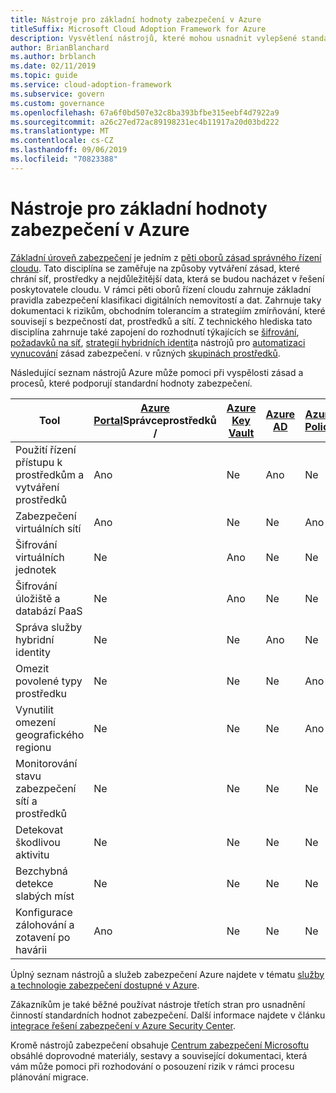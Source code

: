 ```yaml
---
title: Nástroje pro základní hodnoty zabezpečení v Azure
titleSuffix: Microsoft Cloud Adoption Framework for Azure
description: Vysvětlení nástrojů, které mohou usnadnit vylepšené standardní hodnoty zabezpečení v Azure.
author: BrianBlanchard
ms.author: brblanch
ms.date: 02/11/2019
ms.topic: guide
ms.service: cloud-adoption-framework
ms.subservice: govern
ms.custom: governance
ms.openlocfilehash: 67a6f0bd507e32c8ba393bfbe315eebf4d7922a9
ms.sourcegitcommit: a26c27ed72ac89198231ec4b11917a20d03bd222
ms.translationtype: MT
ms.contentlocale: cs-CZ
ms.lasthandoff: 09/06/2019
ms.locfileid: "70823388"
---
```

# <a name="security-baseline-tools-in-azure"></a>Nástroje pro základní hodnoty zabezpečení v Azure

[Základní úroveň zabezpečení](index.md) je jedním z [pěti oborů zásad správného řízení cloudu](../governance-disciplines.md). Tato disciplína se zaměřuje na způsoby vytváření zásad, které chrání síť, prostředky a nejdůležitější data, která se budou nacházet v řešení poskytovatele cloudu. V rámci pěti oborů řízení cloudu zahrnuje základní pravidla zabezpečení klasifikaci digitálních nemovitostí a dat. Zahrnuje taky dokumentaci k rizikům, obchodním tolerancím a strategiím zmírňování, které souvisejí s bezpečností dat, prostředků a sítí. Z technického hlediska tato disciplína zahrnuje také zapojení do rozhodnutí týkajících se [šifrování](../../decision-guides/encryption/index.md), [požadavků na síť](../../decision-guides/software-defined-network/index.md), [strategií hybridních identit](../../decision-guides/identity/index.md)a nástrojů pro [automatizaci vynucování](../../decision-guides/policy-enforcement/index.md) zásad zabezpečení. v různých [skupinách prostředků](../../decision-guides/resource-consistency/index.md).

Následující seznam nástrojů Azure může pomoci při vyspělosti zásad a procesů, které podporují standardní hodnoty zabezpečení.

| Tool | [Azure Portal](https://azure.microsoft.com/features/azure-portal)Správceprostředků / [](/azure/azure-resource-manager/resource-group-overview)  | [Azure Key Vault](/azure/key-vault)  | [Azure AD](/azure/active-directory/fundamentals/active-directory-whatis) | [Azure Policy](/azure/governance/policy/overview) | [Azure Security Center](/azure/security-center/security-center-intro) | [Azure Monitor](/azure/azure-monitor/overview) |
|------------------------------------------------------------|---------------------------------|-----------------|----------|--------------|-----------------------|---------------|
| Použití řízení přístupu k prostředkům a vytváření prostředků   | Ano                             | Ne              | Ano      | Ne           | Ne                    | Ne            |
| Zabezpečení virtuálních sítí                                    | Ano                             | Ne              | Ne       | Ano          | Ne                    | Ne            |
| Šifrování virtuálních jednotek                                     | Ne                              | Ano             | Ne       | Ne           | Ne                    | Ne            |
| Šifrování úložiště a databází PaaS                         | Ne                              | Ano             | Ne       | Ne           | Ne                    | Ne            |
| Správa služby hybridní identity                            | Ne                              | Ne              | Ano      | Ne           | Ne                    | Ne            |
| Omezit povolené typy prostředku                         | Ne                              | Ne              | Ne       | Ano          | Ne                    | Ne            |
| Vynutilit omezení geografického regionu                          | Ne                              | Ne              | Ne       | Ano          | Ne                    | Ne            |
| Monitorování stavu zabezpečení sítí a prostředků          | Ne                              | Ne              | Ne       | Ne           | Ano                   | Ano           |
| Detekovat škodlivou aktivitu                                  | Ne                              | Ne              | Ne       | Ne           | Ano                   | Ano           |
| Bezchybná detekce slabých míst                        | Ne                              | Ne              | Ne       | Ne           | Ano                   | Ne            |
| Konfigurace zálohování a zotavení po havárii                     | Ano                             | Ne              | Ne       | Ne           | Ne                    | Ne            |

Úplný seznam nástrojů a služeb zabezpečení Azure najdete v tématu [služby a technologie zabezpečení dostupné v Azure](/azure/security/azure-security-services-technologies).

Zákazníkům je také běžné používat nástroje třetích stran pro usnadnění činností standardních hodnot zabezpečení. Další informace najdete v článku [integrace řešení zabezpečení v Azure Security Center](/azure/security-center/security-center-partner-integration).

Kromě nástrojů zabezpečení obsahuje [Centrum zabezpečení Microsoftu](https://www.microsoft.com/trustcenter/guidance/risk-assessment) obsáhlé doprovodné materiály, sestavy a související dokumentaci, která vám může pomoci při rozhodování o posouzení rizik v rámci procesu plánování migrace.
